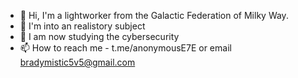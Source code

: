 - 👋 Hi, I'm a lightworker from the Galactic Federation of Milky Way.
- 👀 I'm into an realistory subject
- 🌱 I am now studying the cybersecurity
- 📫 How to reach me - t.me/anonymousE7E or email bradymistic5v5@gmail.com

<!---
ALPHAGUY777/ALPHAGUY777 is a ✨ special ✨ repository because its `README.md` (this file) appears on your GitHub profile.
You can click the Preview link to take a look at your changes.
--->
